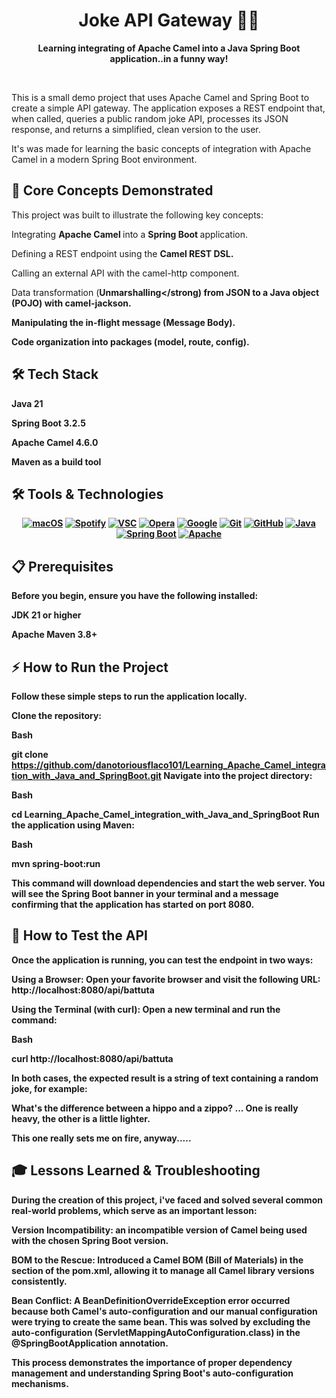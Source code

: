 <div align="center">
<h1>Joke API Gateway 🌴🐫</h1>
<p>
<strong>Learning integrating of Apache Camel into a Java Spring Boot application..in a funny way!</strong>
</p>
</div>
</br>

This is a small demo project that uses Apache Camel and Spring Boot to create a simple API gateway. The application exposes a REST endpoint that, when called, queries a public random joke API, processes its JSON response, and returns a simplified, clean version to the user.

It's was made for learning the basic concepts of integration with Apache Camel in a modern Spring Boot environment.


<strong>🚀 Core Concepts Demonstrated</strong>
---------------------------------------------


This project was built to illustrate the following key concepts:

Integrating <strong>Apache Camel </strong> into a <strong>Spring Boot </strong> application.

Defining a REST endpoint using the <strong>Camel REST DSL.</strong>

Calling an external API with the camel-http component.

Data transformation (<strong>Unmarshalling</strong) from JSON to a Java object (<strong>POJO</strong>) with camel-jackson.

Manipulating the in-flight message (Message Body).

Code organization into packages (model, route, config).



<strong>🛠️ Tech Stack</strong>
------------------------------


Java 21

Spring Boot 3.2.5

Apache Camel 4.6.0

Maven as a build tool


🛠️ Tools & Technologies
-----------------------



<p align="center">
<a href="#"><img src="https://img.shields.io/badge/macOS-000000?logo=apple&logoColor=F0F0F0" alt="macOS"></a>
<a href="#"><img src="https://img.shields.io/badge/Spotify-1ED760?logo=spotify&logoColor=white" alt="Spotify"></a>  
<a href="#"><img src="https://custom-icon-badges.demolab.com/badge/Visual%20Studio%20Code-0078d7.svg?logo=vsc&logoColor=white" alt="VSC"></a>  
<a href="#"><img src="https://img.shields.io/badge/Opera-FF1B2D?logo=Opera&logoColor=white" alt="Opera"></a>
<a href="#"><img src="https://img.shields.io/badge/Google-4285F4?logo=google&logoColor=white" alt="Google"></a>  
<a href="#"><img src="https://img.shields.io/badge/Git-F05032?logo=git&logoColor=fff" alt="Git"></a> 
<a href="#"><img src="https://img.shields.io/badge/GitHub-%23121011.svg?logo=github&logoColor=white" alt="GitHub"></a> 
<a href="#"><img src="https://img.shields.io/badge/Java-%23ED8B00.svg?logo=openjdk&logoColor=white" alt="Java"></a>
<a href="#"><img src="https://img.shields.io/badge/Spring%20Boot-6DB33F?logo=springboot&logoColor=fff" alt="Spring Boot"></a>
<a href="#"><img src="https://img.shields.io/badge/Apache-D22128?logo=apache&logoColor=fff&style=flat" alt="Apache"></a>
</p>


<strong>📋 Prerequisites</strong>
---------------------------------


Before you begin, ensure you have the following installed:

JDK 21 or higher

Apache Maven 3.8+


<strong>⚡ How to Run the Project</strong>
-------------------------


Follow these simple steps to run the application locally.

Clone the repository:

<strong>Bash</strong>

git clone https://github.com/danotoriousflaco101/Learning_Apache_Camel_integration_with_Java_and_SpringBoot.git
Navigate into the project directory:

<strong>Bash</strong>

cd Learning_Apache_Camel_integration_with_Java_and_SpringBoot
Run the application using Maven:

<strong>Bash</strong>

mvn spring-boot:run


This command will download dependencies and start the web server. You will see the Spring Boot banner in your terminal and a message confirming that the application has started on port 8080.



<strong>🧪 How to Test the API</strong>
---------------------------------------


Once the application is running, you can test the endpoint in two ways:

Using a Browser:
Open your favorite browser and visit the following URL:
<br>
http://localhost:8080/api/battuta

Using the Terminal (with curl):
Open a new terminal and run the command:

<strong>Bash</strong>

curl http://localhost:8080/api/battuta

In both cases, the expected result is a string of text containing a random joke, for example:

What's the difference between a hippo and a zippo? ... One is really heavy, the other is a little lighter.

This one really <strong>sets me on fire</strong>, anyway.....



<strong>🎓 Lessons Learned & Troubleshooting</strong>
----------------------------------------------------


During the creation of this project, i've faced and solved several common real-world problems, which serve as an important lesson:

Version Incompatibility: an incompatible version of Camel being used with the chosen Spring Boot version.

BOM to the Rescue: Introduced a <strong>Camel BOM (Bill of Materials)</strong> in the <dependencyManagement> section of the pom.xml, allowing it to manage all Camel library versions consistently.

Bean Conflict: A <strong>BeanDefinitionOverrideException</strong> error occurred because both Camel's auto-configuration and our manual configuration were trying to create the same bean. This was solved by excluding the auto-configuration (ServletMappingAutoConfiguration.class) in the @SpringBootApplication annotation.

This process demonstrates the importance of proper dependency management and understanding Spring Boot's auto-configuration mechanisms.
